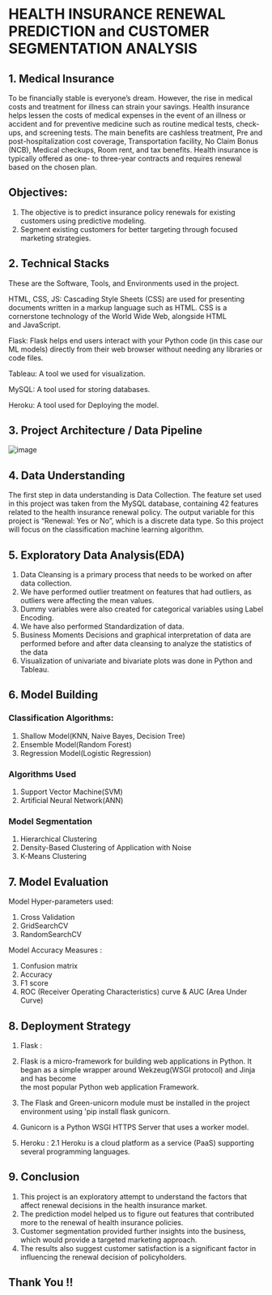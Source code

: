 # HEALTH INSURANCE RENEWAL PREDICTION and CUSTOMER SEGMENTATION ANALYSIS

## 1. Medical Insurance

To be financially stable is everyone’s dream. However, the rise in medical costs and treatment for illness can strain your savings. Health insurance helps lessen the costs of medical expenses in the event of an illness or accident and for preventive medicine such as routine medical tests, check-ups, and screening tests. The main benefits are cashless treatment, Pre and post-hospitalization cost coverage, Transportation facility, No Claim Bonus (NCB), Medical checkups, Room rent, and tax benefits. Health insurance is typically offered as one- to three-year contracts and requires renewal based on the chosen plan.

## Objectives:
1. The objective is to predict insurance policy renewals for existing customers using predictive modeling.
2. Segment existing customers for better targeting through focused marketing strategies.


## 2. Technical Stacks

These are the Software, Tools, and Environments used in the project.

HTML, CSS, JS: Cascading Style Sheets (CSS) are used for presenting documents written in a markup language such as HTML. CSS is a cornerstone technology of the World Wide Web, alongside HTML and JavaScript.

Flask: Flask helps end users interact with your Python code (in this case our ML models) directly from their web browser without needing any libraries or code files.

Tableau: A tool we used for visualization.

MySQL: A tool used for storing databases.

Heroku: A tool used for Deploying the model.


## 3. Project Architecture / Data Pipeline

![image](https://github.com/picoders1/HEALTH-INSURANCE-RENEWAL-PREDICTION-and-CUSTOMER-SEGMENTATION-ANALYSIS/assets/87698874/03fdd05e-d39a-4c71-be79-9f112aa4f452)


## 4. Data Understanding

The first step in data understanding is Data Collection. The feature set used in this project was taken from the MySQL database, containing 42 features related to the health insurance renewal policy. The output variable for this project is “Renewal: Yes or No”, which is a discrete data type. So this project will focus on the classification machine learning algorithm.


## 5. Exploratory Data Analysis(EDA)

1. Data Cleansing is a primary process that needs to be worked on after data collection.
2. We have performed outlier treatment on features that had outliers, as outliers were affecting the mean values.
3. Dummy variables were also created for categorical variables using Label Encoding.
4. We have also performed Standardization of data.
5. Business Moments Decisions and graphical interpretation of data are performed before and after data cleansing to analyze the statistics of the data
6. Visualization of univariate and bivariate plots was done in Python and Tableau.


## 6. Model Building 

### Classification Algorithms: 
1. Shallow Model(KNN, Naive Bayes, Decision Tree) 
2. Ensemble Model(Random Forest) 
3. Regression Model(Logistic Regression) 

### Algorithms Used
1. Support Vector Machine(SVM) 
2. Artificial Neural Network(ANN) 

### Model Segmentation
1. Hierarchical Clustering 
2. Density-Based Clustering of Application with Noise 
3. K-Means Clustering


## 7. Model Evaluation

Model Hyper-parameters used:
1. Cross Validation 
2. GridSearchCV 
3. RandomSearchCV 

Model Accuracy Measures :
1. Confusion matrix 
2. Accuracy 
3. F1 score 
4. ROC (Receiver Operating Characteristics) curve & AUC (Area Under Curve) 


## 8. Deployment Strategy

1. Flask : 
1. Flask is a micro-framework for building web applications in Python. It began as a simple wrapper around Wekzeug(WSGI protocol) and Jinja and has become    
   the most popular Python web application Framework.
2. The Flask and Green-unicorn module must be installed in the project environment using 'pip install flask gunicorn.
3. Gunicorn is a Python WSGI HTTPS Server that uses a worker model.

2. Heroku :
2.1 Heroku is a cloud platform as a service (PaaS) supporting several programming languages.


## 9. Conclusion

1. This project is an exploratory attempt to understand the factors that affect renewal decisions in the health insurance market.
2. The prediction model helped us to figure out features that contributed more to the renewal of health insurance policies.
3. Customer segmentation provided further insights into the business, which would provide a targeted marketing  approach.
4. The results also suggest customer satisfaction is a significant factor in influencing the renewal decision of policyholders.


## Thank You !!
